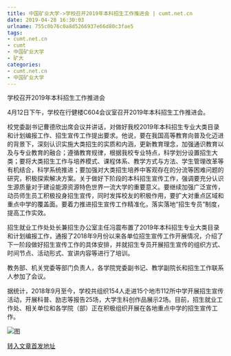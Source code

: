 ```yaml
---
title: 中国矿业大学->学校召开2019年本科招生工作推进会 | cumt.net.cn
date: 2019-04-28 16:30:03
urlname: 755c0b76c0a8d5266937e66d80c3fae5
tags: 
- cumt.net.cn
- cumt
- 中国矿业大学
- 矿大
categories:
- cumt.net.cn
- 中国矿业大学
---
```


学校召开2019年本科招生工作推进会

4月12日下午，学校在行健楼C604会议室召开2019年本科招生工作推进会。

校党委副书记曹德欣出席会议并讲话，对做好我校2019年本科招生专业大类目录和计划编报工作、招生宣传工作提出要求。他说，要在我国高等教育向普及化迈进的背景下，深刻认识实施大类招生的实质和内涵，更新教育理念，加强通识教育以及与专业教育的融合；遵循教育规律，根据我校专业特点，科学划分设置招生大类；要将大类招生工作与培养模式、课程体系、教学方式与方法、学生管理改革等有机结合，科学系统推进；要加强对大类招生培养中客观存在的分流等困难问题的研究，积极探索解决方案。关于做好下阶段的本科招生宣传工作，强调要充分认识生源质量对于建设能源资源特色世界一流大学的重要意义。要继续加强广泛宣传，动员师生员工积极投身招生宣传，同时发挥校友的积极作用，要扩大对重点区域和重点中学的覆盖面。要着力推进招生宣传工作精准化，落实落地“招生专员”制度，提高工作实效。

招生就业工作处处长兼招生办公室主任冯震布置了2019年本科招生专业大类目录和计划编报工作，通报了2018年9月份以来各单位招生宣传工作开展情况，介绍了下一阶段做好招生宣传工作的具体安排，并就招生专员开展招生宣传的组织方式、时间节点、活动形式、宣讲内容等进行了培训。

教务部、机关党委等部门负责人，各学院党委副书记、教学副院长和招生工作联系人参加了会议。

据统计，2018年9月至今，学校共组织154人走进15个地市112所中学开展招生宣传活动，开展科普、励志等报告25场，大学生科创作品展示2场。目前，招生就业工作处、相关单位和各学院（部）正在积极组织开展在各地重点中学的招生宣传工作。

![图](http://xwzx.cumt.edu.cn/_upload/article/images/50/c1/37320b3a4df8b3519bbdb21485f4/df2c8586-77b9-4a77-976a-d7864c6c233b.png)

[转入文章首发地址](http://xwzx.cumt.edu.cn/ed/c3/c513a519619/page.htm)